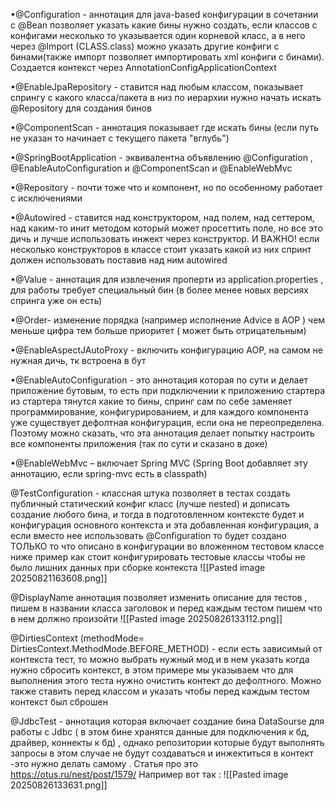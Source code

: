 •@Configuration - аннотация для java-based конфигурации в сочетании с @Bean позволяет указать какие бины нужно создать, если классов с конфигами несколько то указывается один корневой класс, а в него через @Import (CLASS.class) можно указать другие конфиги с бинами(также импорт позволяет импортировать xml конфиги с бинами). Создается контекст через AnnotationConfigApplicationContext

•@EnableJpaRepository - ставится над любым классом, показывает спрингу с какого класса/пакета в низ по иерархии нужно начать искать @Repository для создания бинов

•@ComponentScan - аннотация показывает где искать бины (если путь не указан то начинает с текущего пакета "вглубь") 

•@SpringBootApplication - эквивалентна объявлению @Configuration , @EnableAutoConfiguration и @ComponentScan  и @EnableWebMvc

•@Repository  - почти тоже что и компонент, но по особенному работает с исключениями

•@Autowired - ставится над конструктором, над полем, над сеттером, над каким-то инит методом который может просеттить поле, но все это дичь и лучше использовать инжект через конструктор. И ВАЖНО! если несколько конструкторов в классе стоит указать какой из них спринт должен использовать поставив над ним autowired

•@Value - аннотация для извлечения проперти из application.properties , для работы требует специальный бин  (в более менее новых версиях спринга уже он есть)

•@Order- изменение порядка (например исполнение Advice в AOP ) чем меньше цифра тем больше приоритет  ( может быть отрицательным)

•@EnableAspectJAutoProxy - включить конфигурацию AOP, на самом не нужная дичь, тк встроена в бут

•@EnableAutoConfiguration - это аннотация которая по сути и делает приложение бутовым, то есть при подключении к приложению стартера из стартера тянутся какие то бины, спринг сам по себе заменяет программирование, конфигурированием, и для каждого компонента уже существует дефолтная конфигурация, если она не переопределена. Поэтому можно сказать, что эта аннотация делает попытку настроить все компоненты приложения (так по сути и сказано в доке)

•@EnableWebMvc – включает Spring MVC (Spring Boot добавляет эту аннотацию, если spring-mvc есть в classpath)

@TestConfiguration - классная штука позволяет в тестах создать публичный статический конфиг класс (лучше nested) и дописать создание любого бина, и тогда в подготовленном контексте будет и конфигурация основного контекста и эта добавленная конфигурация, а если вместо нее использовать @Configuration то будет создано ТОЛЬКО то что описано в конфигурации во вложенном тестовом классе 
ниже пример как стоит конфигурировать тестовые классы чтобы не было лишних данных при сборке контекста
![[Pasted image 20250821163608.png]]


@DisplayName аннотация позволяет изменить описание для тестов , пишем в названии класса заголовок и перед каждым тестом пишем что в нем должно произойти
![[Pasted image 20250826133112.png]]

@DirtiesContext (methodMode= DirtiesContext.MethodMode.BEFORE_METHOD) - если есть зависимый от контекста тест, то можно выбрать нужный мод и в нем указать когда нужно сбросить контекст, в этом примере мы указываем что для выполнения этого теста нужно очистить контект до дефолтного. Можно также ставить перед классом и указать чтобы перед каждым тестом контекст был сброшен

@JdbcTest - аннотация которая включает создание бина DataSourse для работы с Jdbc ( в этом бине хранятся данные для подключения к бд, драйвер, коннекты к бд) , однако репозитории которые будут выполнять запросы в этом случае не будут создаваться и инжектиться в контект -это нужно делать самому .
Статья про это https://otus.ru/nest/post/1579/
 Например вот так :
![[Pasted image 20250826133631.png]]